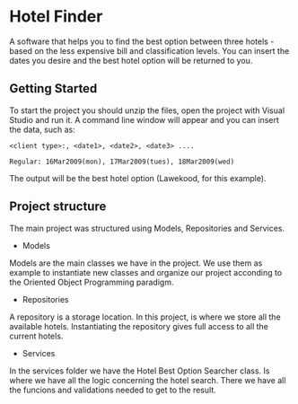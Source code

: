 # Hotel Finder

A software that helps you to find the best option between three hotels - based on the less expensive bill and classification levels. You can insert the dates you desire and the best hotel option will be returned to you.

## Getting Started

To start the project you should unzip the files, open the project with Visual Studio and run it. A command line window will appear and you can insert the data, such as:

```
<client type>:, <date1>, <date2>, <date3> ....

Regular: 16Mar2009(mon), 17Mar2009(tues), 18Mar2009(wed)
```

The output will be the best hotel option (Lawekood, for this example).

## Project structure

The main project was structured using Models, Repositories and Services.

* Models

Models are the main classes we have in the project. We use them as example to instantiate new classes and organize our project acconding to the Oriented Object Programming paradigm.

* Repositories

A repository is a storage location. In this project, is where we store all the available hotels. Instantiating the repository gives full access to all the current hotels.

* Services

In the services folder we have the Hotel Best Option Searcher class. Is where we have all the logic concerning the hotel search. There we have all the funcions and validations needed to get to the result.








